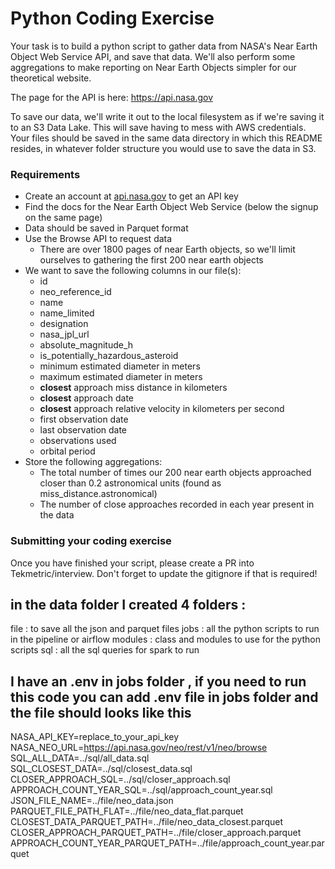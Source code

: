 # Python Coding Exercise

Your task is to build a python script to gather data from NASA's Near Earth Object Web Service API, and save that data. We'll also perform some aggregations to make reporting on Near Earth Objects simpler for our theoretical website.

The page for the API is here: https://api.nasa.gov

To save our data, we'll write it out to the local filesystem as if we're saving it to an S3 Data Lake. This will save having to mess with AWS credentials. Your files should be saved in the same data directory in which this README resides, in whatever folder structure you would use to save the data in S3.

### Requirements
- Create an account at [api.nasa.gov](https://api.nasa.gov) to get an API key
- Find the docs for the Near Earth Object Web Service (below the signup on the same page)
- Data should be saved in Parquet format
- Use the Browse API to request data
    - There are over 1800 pages of near Earth objects, so we'll limit ourselves to gathering the first 200 near earth objects
- We want to save the following columns in our file(s):
    - id
    - neo_reference_id
    - name
    - name_limited
    - designation
    - nasa_jpl_url
    - absolute_magnitude_h
    - is_potentially_hazardous_asteroid
    - minimum estimated diameter in meters
    - maximum estimated diameter in meters
    - **closest** approach miss distance in kilometers
    - **closest** approach date
    - **closest** approach relative velocity in kilometers per second
    - first observation date
    - last observation date
    - observations used
    - orbital period
- Store the following aggregations:
    - The total number of times our 200 near earth objects approached closer than 0.2 astronomical units (found as miss_distance.astronomical)
    - The number of close approaches recorded in each year present in the data

### Submitting your coding exercise
Once you have finished your script, please create a PR into Tekmetric/interview. Don't forget to update the gitignore if that is required!

## in the data folder I created 4 folders :
file : to save all the json and parquet files 
jobs : all the python scripts to run in the pipeline or airflow 
modules : class and modules to use for the python scripts 
sql : all the sql queries for spark to run 

## I have an .env in jobs folder , if you need to run this code you can add .env file in jobs folder and the file should looks like this 
NASA_API_KEY=replace_to_your_api_key
NASA_NEO_URL=https://api.nasa.gov/neo/rest/v1/neo/browse
SQL_ALL_DATA=../sql/all_data.sql
SQL_CLOSEST_DATA=../sql/closest_data.sql
CLOSER_APPROACH_SQL=../sql/closer_approach.sql
APPROACH_COUNT_YEAR_SQL=../sql/approach_count_year.sql
JSON_FILE_NAME=../file/neo_data.json
PARQUET_FILE_PATH_FLAT=../file/neo_data_flat.parquet
CLOSEST_DATA_PARQUET_PATH=../file/neo_data_closest.parquet
CLOSER_APPROACH_PARQUET_PATH=../file/closer_approach.parquet
APPROACH_COUNT_YEAR_PARQUET_PATH=../file/approach_count_year.parquet